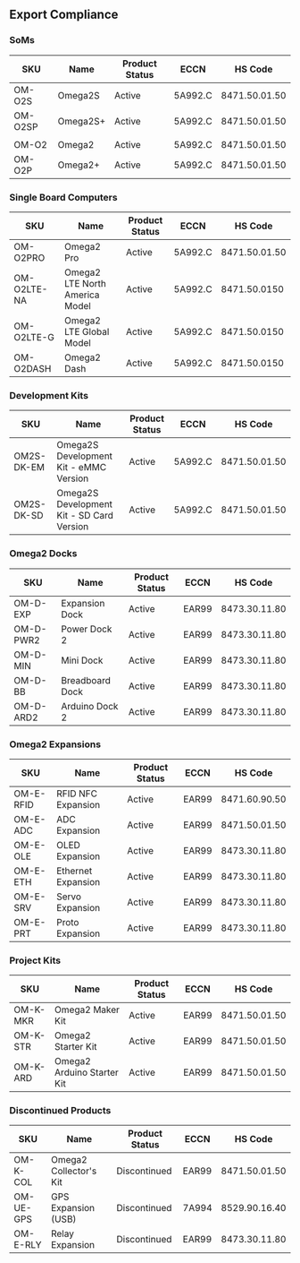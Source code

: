 ## Export Compliance

### SoMs

|SKU        |Name                                     |Product Status|ECCN   |HS Code      |
|-----------|-----------------------------------------|--------------|-------|-------------|
|OM-O2S     |Omega2S                                  |Active        |5A992.C|8471.50.01.50|
|OM-O2SP    |Omega2S+                                 |Active        |5A992.C|8471.50.01.50|
|           |                                         |              |       |             |
|OM-O2      |Omega2                                   |Active        |5A992.C|8471.50.01.50|
|OM-O2P     |Omega2+                                  |Active        |5A992.C|8471.50.01.50|

### Single Board Computers

|SKU        |Name                                     |Product Status|ECCN   |HS Code      |
|-----------|-----------------------------------------|--------------|-------|-------------|
|OM-O2PRO   |Omega2 Pro                               |Active        |5A992.C|8471.50.01.50|
|OM-O2LTE-NA|Omega2 LTE North America Model           |Active        |5A992.C|8471.50.0150 |
|OM-O2LTE-G |Omega2 LTE Global Model                  |Active        |5A992.C|8471.50.0150 |
|OM-O2DASH  |Omega2 Dash                              |Active        |5A992.C|8471.50.0150 |


### Development Kits

|SKU        |Name                                     |Product Status|ECCN   |HS Code      |
|-----------|-----------------------------------------|--------------|-------|-------------|
|OM2S-DK-EM |Omega2S Development Kit - eMMC Version   |Active        |5A992.C|8471.50.01.50|
|OM2S-DK-SD |Omega2S Development Kit - SD Card Version|Active        |5A992.C|8471.50.01.50|

### Omega2 Docks

|SKU        |Name                                     |Product Status|ECCN   |HS Code      |
|-----------|-----------------------------------------|--------------|-------|-------------|
|OM-D-EXP   |Expansion Dock                           |Active        |EAR99  |8473.30.11.80|
|OM-D-PWR2  |Power Dock 2                             |Active        |EAR99  |8473.30.11.80|
|OM-D-MIN   |Mini Dock                                |Active        |EAR99  |8473.30.11.80|
|OM-D-BB    |Breadboard Dock                          |Active        |EAR99  |8473.30.11.80|
|OM-D-ARD2  |Arduino Dock 2                           |Active        |EAR99  |8473.30.11.80|

### Omega2 Expansions

|SKU        |Name                                     |Product Status|ECCN   |HS Code      |
|-----------|-----------------------------------------|--------------|-------|-------------|
|OM-E-RFID  |RFID NFC Expansion                       |Active        |EAR99  |8471.60.90.50|
|OM-E-ADC   |ADC Expansion                            |Active        |EAR99  |8471.50.01.50|
|OM-E-OLE   |OLED Expansion                           |Active        |EAR99  |8473.30.11.80|
|OM-E-ETH   |Ethernet Expansion                       |Active        |EAR99  |8473.30.11.80|
|OM-E-SRV   |Servo Expansion                          |Active        |EAR99  |8473.30.11.80|
|OM-E-PRT   |Proto Expansion                          |Active        |EAR99  |8473.30.11.80|


### Project Kits

|SKU        |Name                                     |Product Status|ECCN   |HS Code      |
|-----------|-----------------------------------------|--------------|-------|-------------|
|OM-K-MKR   |Omega2 Maker Kit                         |Active        |EAR99  |8471.50.01.50|
|OM-K-STR   |Omega2 Starter Kit                       |Active        |EAR99  |8471.50.01.50|
|OM-K-ARD   |Omega2 Arduino Starter Kit               |Active        |EAR99  |8471.50.01.50|


### Discontinued Products

|SKU        |Name                                     |Product Status|ECCN   |HS Code      |
|-----------|-----------------------------------------|--------------|-------|-------------|
|OM-K-COL   |Omega2 Collector's Kit                   |Discontinued  |EAR99  |8471.50.01.50|
|OM-UE-GPS  |GPS Expansion (USB)                      |Discontinued  |7A994  |8529.90.16.40|
|OM-E-RLY   |Relay Expansion                          |Discontinued  |EAR99  |8473.30.11.80|
